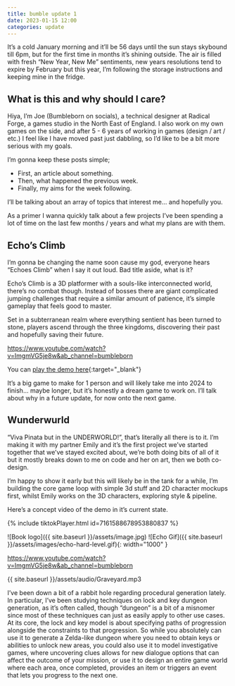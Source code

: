 ```yaml
---
title: bumble update 1
date: 2023-01-15 12:00
categories: update
---
```

It’s a cold January morning and it’ll be 56 days until the sun stays skybound till 6pm, but for the first time in months it’s shining outside. The air is filled with fresh “New Year, New Me” sentiments, new years resolutions tend to expire by February but this year, I’m following the storage instructions and keeping mine in the fridge.

## What is this and why should I care?

Hiya, I’m Joe (Bumbleborn on socials), a technical designer at Radical Forge, a games studio in the North East of England. I also work on my own games on the side, and after 5 - 6 years of working in games (design / art / etc.) I feel like I have moved past just dabbling, so I’d like to be a bit more serious with my goals.

I’m gonna keep these posts simple;

  * First, an article about something.
  * Then, what happened the previous week.
  * Finally, my aims for the week following.

I’ll be talking about an array of topics that interest me... and hopefully you.

As a primer I wanna quickly talk about a few projects I’ve been spending a lot of time on the last few months / years and what my plans are with them.

## Echo’s Climb

I’m gonna be changing the name soon cause my god, everyone hears “Echoes Climb” when I say it out loud. Bad title aside, what is it?

Echo’s Climb is a 3D platformer with a souls-like interconnected world, there’s no combat though. Instead of bosses there are giant complicated jumping challenges that require a similar amount of patience, it’s simple gameplay that feels good to master.

Set in a subterranean realm where everything sentient has been turned to stone, players ascend through the three kingdoms, discovering their past and hopefully saving their future.

https://www.youtube.com/watch?v=ImgmVG5je8w&ab_channel=bumbleborn

You can [play the demo here](https://store.steampowered.com/app/1986400/Echos_Climb/){:target="_blank"}

It’s a big game to make for 1 person and will likely take me into 2024 to finish… maybe longer, but it’s honestly a dream game to work on. I’ll talk about why in a future update, for now onto the next game.

## Wunderwurld

“Viva Pinata but in the UNDERWORLD!”, that’s literally all there is to it. I’m making it with my partner Emily and it’s the first project we’ve started together that we’ve stayed excited about, we’re both doing bits of all of it but it mostly breaks down to me on code and her on art, then we both co-design.

I’m happy to show it early but this will likely be in the tank for a while, I’m building the core game loop with simple 3d stuff and 2D character mockups first, whilst Emily works on the 3D characters, exploring style & pipeline.

Here’s a concept video of the demo in it’s current state.

{% include tiktokPlayer.html id=7161588678953880837 %}
<!-- <p align="center"> <iframe src="https://www.tiktok.com/embed/v2/7161588678953880837" height="760" width="320">  </iframe></p>
<iframe src="https://www.tiktok.com/embed/v2/7161588678953880837" height="760" width="320" margin=auto>  -->











![Book logo]({{ site.baseurl }}/assets/image.jpg)
![Echo Gif]({{ site.baseurl }}/assets/images/echo-hard-level.gif){: width="1000" }

https://www.youtube.com/watch?v=ImgmVG5je8w&ab_channel=bumbleborn

{{ site.baseurl }}/assets/audio/Graveyard.mp3

I’ve been down a bit of a rabbit hole regarding procedural generation lately. In particular, I’ve been studying techniques on lock and key dungeon generation, as it’s often called, though “dungeon” is a bit of a misnomer since most of these techniques can just as easily apply to other use cases. At its core, the lock and key model is about specifying paths of progression alongside the constraints to that progression. So while you absolutely can use it to generate a Zelda-like dungeon where you need to obtain keys or abilities to unlock new areas, you could also use it to model investigative games, where uncovering clues allows for new dialogue options that can affect the outcome of your mission, or use it to design an entire game world where each area, once completed, provides an item or triggers an event that lets you progress to the next one.